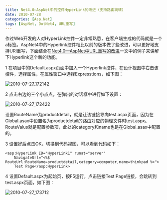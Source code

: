```yaml
---
title: Net4.0—AspNet中的控件HyperLink的改进（支持路由跳转）
date: 2010-07-28
categories: [Asp.Net]
tags: [AspNet, DotNet4, URL重写]
---
```


作过Web开发的人对HyperLink控件一定非常熟悉，在客户端生成的代码就是一个a标签。AspNet4中的Hyperlink控件相比以前的版本做了些改进，可以更好地支持URl重写，下面结合在[Net4.0—AspNet中URL重写的改进](http://blog.fwhyy.com/?p=20)一文中的例子来讲解下Hyperlink这个新的功能。

1 在项目中的Default.aspx页面中加入一个Hyperlink控件，在设计视图中右击该控件，选择属性，在属性窗口中选择Expresstions，如下图：

![2010-07-27_172142](http://fwhyy.com/img/post/2010-07-27_172142.png)

2 点击右边的三个小点点，在弹出的对话框中进行如下设置：

![2010-07-27_172422](http://fwhyy.com/img/post/2010-07-27_172422.png)

设置RouteName为productdetail，就是让该链接导向test.aspx页面，因为在Global.asax中设置名为productdetail的路由对应的物理文件时test.aspx。RouteValus就是配置参数项，此处的category和name也是在Global.asax中配置的。

3 设置好后点击OK，切换到代码视图，可以看到代码如下：

```
<asp:HyperLink ID="HyperLink1" runat="server"
    NavigateUrl="<%$ RouteUrl:RouteName=productdetail,category=computer,name=thinkpad %>">
    Test Page</asp:HyperLink>
```

4 设置Default.aspx为起始页，按F5运行，点击链接Test Page链接，会跳转到test.aspx页面，如下图：

![2010-07-27_173712](http://fwhyy.com/img/post/2010-07-27_173712.png)


